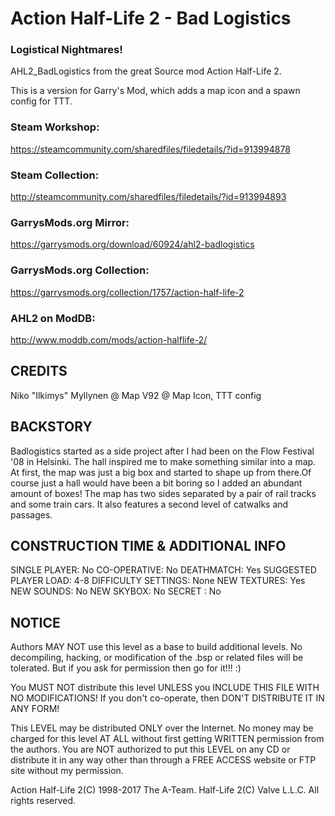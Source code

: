 # Action Half-Life 2 - Bad Logistics
### Logistical Nightmares!

AHL2_BadLogistics from the great Source mod Action Half-Life 2.

This is a version for Garry's Mod, which adds a map icon and a spawn config for TTT.

### Steam Workshop:
https://steamcommunity.com/sharedfiles/filedetails/?id=913994878

### Steam Collection:
http://steamcommunity.com/sharedfiles/filedetails/?id=913994893

### GarrysMods.org Mirror:
https://garrysmods.org/download/60924/ahl2-badlogistics

### GarrysMods.org Collection:
https://garrysmods.org/collection/1757/action-half-life-2

### AHL2 on ModDB:
http://www.moddb.com/mods/action-halflife-2/

## CREDITS

Niko "Ilkimys" Myllynen @ Map
V92 @ Map Icon, TTT config 

## BACKSTORY

Badlogistics started as a side project after I had been on the Flow
Festival '08 in Helsinki. The hall inspired me to make something similar
into a map. At first, the map was just a big box and started to shape up
from there.Of course just a hall would have been a bit boring so I added
an abundant amount of boxes! The map has two sides separated by a pair
of rail tracks and some train cars. It also features a second level of
catwalks and passages.

## CONSTRUCTION TIME & ADDITIONAL INFO

SINGLE PLAYER: No
CO-OPERATIVE: No
DEATHMATCH: Yes
SUGGESTED PLAYER LOAD: 4-8
DIFFICULTY SETTINGS: None
NEW TEXTURES: Yes
NEW SOUNDS: No
NEW SKYBOX: No
SECRET : No

## NOTICE

Authors MAY NOT use this level as a base to build additional levels.
No decompiling, hacking, or modification of the .bsp or related files will be
tolerated. But if you ask for permission then go for it!!! :)

You MUST NOT distribute this level UNLESS you INCLUDE THIS FILE WITH
NO MODIFICATIONS! If you don't co-operate, then DON'T DISTRIBUTE
IT IN ANY FORM!

This LEVEL may be distributed ONLY over the Internet. No money may be charged for
this level AT ALL without first getting WRITTEN permission from the authors.
You are NOT authorized to put this LEVEL on any CD or distribute it in
any way other than through a FREE ACCESS website or FTP site without my permission.

Action Half-Life 2(C) 1998-2017 The A-Team.
Half-Life 2(C) Valve L.L.C. All rights reserved.